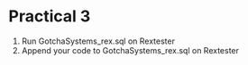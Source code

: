 # Practical 3
1. Run GotchaSystems_rex.sql on Rextester
2. Append your code to GotchaSystems_rex.sql on Rextester
